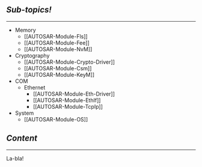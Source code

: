 ## *Sub-topics!*
---
* Memory
	* [[AUTOSAR-Module-Fls]]
	* [[AUTOSAR-Module-Fee]]
	* [[AUTOSAR-Module-NvM]]
* Cryptography
	* [[AUTOSAR-Module-Crypto-Driver]]
	* [[AUTOSAR-Module-Csm]]
	* [[AUTOSAR-Module-KeyM]]
* COM
	* Ethernet
		* [[AUTOSAR-Module-Eth-Driver]]
		* [[AUTOSAR-Module-EthIf]]
		* [[AUTOSAR-Module-TcpIp]]
* System
	* [[AUTOSAR-Module-OS]]
## *Content*
---
La-bla!
